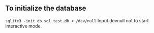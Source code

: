 ## To initialize the database
`sqlite3 -init db.sql test.db < /dev/null`
Input devnull not to start interactive mode.
